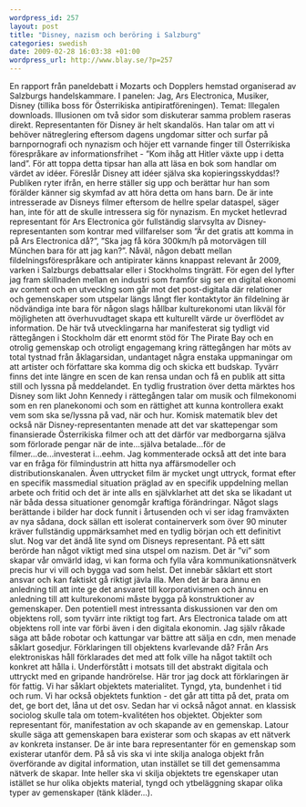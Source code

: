 ```yaml
--- 
wordpress_id: 257 
layout: post
title: "Disney, nazism och beröring i Salzburg" 
categories: swedish 
date: 2009-02-28 16:03:38 +01:00 
wordpress_url: http://www.blay.se/?p=257 
---
```


En rapport från paneldebatt i Mozarts och Dopplers hemstad organiserad av Salzburgs handelskammare. I panelen: Jag, Ars Electronica, Musiker, Disney (tillika boss för Österrikiska antipiratföreningen). Temat: Illegalen downloads. Illusionen om två sidor som diskuterar samma problem raseras direkt. Representanten för Disney är helt skandalös. Han talar om att vi behöver nätreglering eftersom dagens ungdomar sitter och surfar på barnpornografi och nynazism och höjer ett varnande finger till Österrikiska förespråkare av informationsfrihet - ”Kom ihåg att Hitler växte upp i detta land”. För att toppa detta tipsar han alla att läsa en bok som handlar om värdet av idéer. Föreslår Disney att idéer själva ska kopieringsskyddas!? Publiken ryter ifrån, en herre ställer sig upp och berättar hur han som förälder känner sig skymfad av att höra detta om hans barn. De är inte intresserade av Disneys filmer eftersom de hellre spelar dataspel, säger han, inte för att de skulle intressera sig för nynazism. En mycket hetlevrad representant för Ars Electronica gör fullständig slarvsylta av Disney-representanten som kontrar med villfarelser som ”Är det gratis att komma in på Ars Electronica då?”, ”Ska jag få köra 300km/h på motorvägen till München bara för att jag kan?”. Nåväl, någon debatt mellan fildelningsförespråkare och antipirater känns knappast relevant år 2009, varken i Salzburgs debattsalar eller i Stockholms tingrätt. För egen del lyfter jag fram skillnaden mellan en industri som framför sig ser en digital ekonomi av content och en utvecklng som går mot det post-digitala där relationer och gemenskaper som utspelar längs långt fler kontaktytor än fildelning är nödvändiga inte bara för någon slags hållbar kulturekonomi utan likväl för möjligheten att överhuvudtaget skapa ett kulturellt värde ur överflödet av information. De här två utvecklingarna har manifesterat sig tydligt vid rättegången i Stockholm där ett enormt stöd för The Pirate Bay och en otrolig gemenskap och otroligt engagemang kring rättegången har möts av total tystnad från åklagarsidan, undantaget några enstaka uppmaningar om att artister och författare ska komma dig och skicka ett budskap. Tyvärr finns det inte längre en scen de kan rensa undan och få en publik att sitta still och lyssna på meddelandet. En tydlig frustration över detta märktes hos Disney som likt John Kennedy i rättegången talar om musik och filmekonomi som en ren planekonomi och som en rättighet att kunna kontrollera exakt vem som ska se/lyssna på vad, när och hur. Komisk matematik blev det också när Disney-representanten menade att det var skattepengar som finansierade Österrikiska filmer och att det därför var medborgarna själva som förlorade pengar när de inte...själva betalade...för de filmer...de...investerat i...eehm. Jag kommenterade också att det inte bara var en fråga för filmindustrin att hitta nya affärsmodeller och distributionskanalen. Även uttrycket film är mycket ungt uttryck, format efter en specifik massmedial situation präglad av en specifik uppdelning mellan arbete och fritid och det är inte alls en självklarhet att det ska se likadant ut när båda dessa situationer genomgår kraftiga förändringar. Något slags berättande i bilder har dock funnit i årtusenden och vi ser idag framväxten av nya sådana, dock sällan ett isolerat containerverk som över 90 minuter kräver fullständig uppmärksamhet med en tydlig början och ett definitivt slut. Nog var det ändå lite synd om Disneys representant. På ett sätt berörde han något viktigt med sina utspel om nazism. Det är ”vi” som skapar vår omvärld idag, vi kan forma och fylla våra kommunikationsnätverk precis hur vi vill och bygga vad som helst. Det innebär såklart ett stort ansvar och kan faktiskt gå riktigt jävla illa. Men det är bara ännu en anledning till att inte ge det ansvaret till korporativismen och ännu en anledning till att kulturekonomi måste bygga på konstruktioner av gemenskaper. Den potentiell mest intressanta diskussionen var den om objektens roll, som tyvärr inte riktigt tog fart. Ars Electronica talade om att objektens roll inte var förbi även i den digitala ekonomin. Jag själv råkade säga att både robotar och kattungar var bättre att sälja en cdn, men menade såklart gosedjur. Förklaringen till objektens kvarlevande då? Från Ars elektroniskas håll förklarades det med att folk ville ha något taktilt och konkret att hålla i. Underförstått i motsats till det abstrakt digitala och uttryckt med en gripande handrörelse. Här tror jag dock att förklaringen är för fattig. Vi har såklart objektets materialitet. Tyngd, yta, bundenhet i tid och rum. Vi har också objektets funktion - det går att titta på det, prata om det, ge bort det, låna ut det osv. Sedan har vi också något annat. en klassisk sociolog skulle tala om totem-kvalitéten hos objektet. Objekter som representant för, manifestation av och skapande av en gemenskap. Latour skulle säga att gemenskapen bara existerar som och skapas av ett nätverk av konkreta instanser. De är inte bara representanter för en gemenskap som existerar utanför dem. På så vis ska vi inte skilja analoga objekt från överförande av digital information, utan instället se till det gemensamma nätverk de skapar. Inte heller ska vi skilja objektets tre egenskaper utan istället se hur olika objekts material, tyngd och ytbeläggning skapar olika typer av gemenskaper (tänk kläder...). 